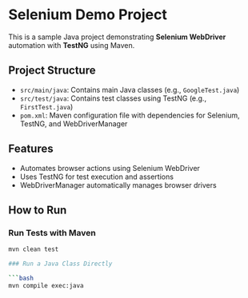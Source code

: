 # Selenium Demo Project

This is a sample Java project demonstrating **Selenium WebDriver** automation with **TestNG** using Maven.  

## Project Structure

- `src/main/java`: Contains main Java classes (e.g., `GoogleTest.java`)
- `src/test/java`: Contains test classes using TestNG (e.g., `FirstTest.java`)
- `pom.xml`: Maven configuration file with dependencies for Selenium, TestNG, and WebDriverManager

## Features

- Automates browser actions using Selenium WebDriver
- Uses TestNG for test execution and assertions
- WebDriverManager automatically manages browser drivers

## How to Run

### Run Tests with Maven

```bash
mvn clean test

### Run a Java Class Directly

```bash
mvn compile exec:java
